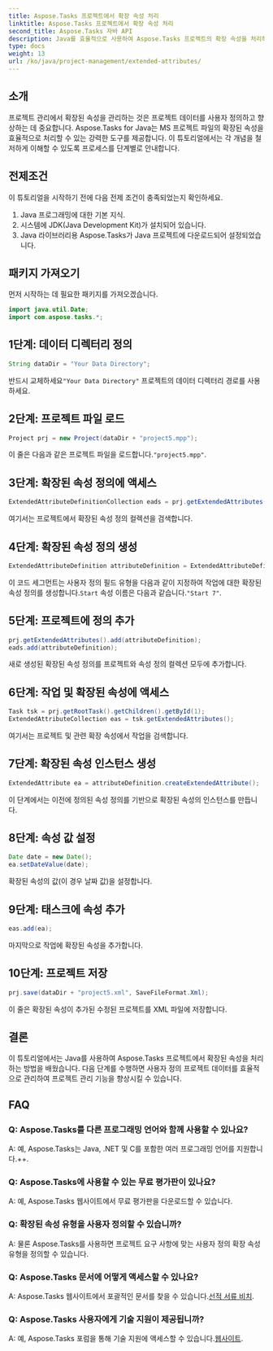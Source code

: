 ```yaml
---
title: Aspose.Tasks 프로젝트에서 확장 속성 처리
linktitle: Aspose.Tasks 프로젝트에서 확장 속성 처리
second_title: Aspose.Tasks 자바 API
description: Java를 효율적으로 사용하여 Aspose.Tasks 프로젝트의 확장 속성을 처리하는 방법을 알아보세요. 효과적인 프로젝트 관리를 위한 단계별 가이드입니다.
type: docs
weight: 13
url: /ko/java/project-management/extended-attributes/
---
```

## 소개
프로젝트 관리에서 확장된 속성을 관리하는 것은 프로젝트 데이터를 사용자 정의하고 향상하는 데 중요합니다. Aspose.Tasks for Java는 MS 프로젝트 파일의 확장된 속성을 효율적으로 처리할 수 있는 강력한 도구를 제공합니다. 이 튜토리얼에서는 각 개념을 철저하게 이해할 수 있도록 프로세스를 단계별로 안내합니다.
## 전제조건
이 튜토리얼을 시작하기 전에 다음 전제 조건이 충족되었는지 확인하세요.
1. Java 프로그래밍에 대한 기본 지식.
2. 시스템에 JDK(Java Development Kit)가 설치되어 있습니다.
3. Java 라이브러리용 Aspose.Tasks가 Java 프로젝트에 다운로드되어 설정되었습니다.
## 패키지 가져오기
먼저 시작하는 데 필요한 패키지를 가져오겠습니다.
```java
import java.util.Date;
import com.aspose.tasks.*;
```
## 1단계: 데이터 디렉터리 정의
```java
String dataDir = "Your Data Directory";
```
 반드시 교체하세요`"Your Data Directory"` 프로젝트의 데이터 디렉터리 경로를 사용하세요.
## 2단계: 프로젝트 파일 로드
```java
Project prj = new Project(dataDir + "project5.mpp");
```
 이 줄은 다음과 같은 프로젝트 파일을 로드합니다.`"project5.mpp"`.
## 3단계: 확장된 속성 정의에 액세스
```java
ExtendedAttributeDefinitionCollection eads = prj.getExtendedAttributes();
```
여기서는 프로젝트에서 확장된 속성 정의 컬렉션을 검색합니다.
## 4단계: 확장된 속성 정의 생성
```java
ExtendedAttributeDefinition attributeDefinition = ExtendedAttributeDefinition.createTaskDefinition(CustomFieldType.Start, ExtendedAttributeTask.Start7, "Start 7");
```
 이 코드 세그먼트는 사용자 정의 필드 유형을 다음과 같이 지정하여 작업에 대한 확장된 속성 정의를 생성합니다.`Start` 속성 이름은 다음과 같습니다.`"Start 7"`.
## 5단계: 프로젝트에 정의 추가
```java
prj.getExtendedAttributes().add(attributeDefinition);
eads.add(attributeDefinition);
```
새로 생성된 확장된 속성 정의를 프로젝트와 속성 정의 컬렉션 모두에 추가합니다.
## 6단계: 작업 및 확장된 속성에 액세스
```java
Task tsk = prj.getRootTask().getChildren().getById(1);
ExtendedAttributeCollection eas = tsk.getExtendedAttributes();
```
여기서는 프로젝트 및 관련 확장 속성에서 작업을 검색합니다.
## 7단계: 확장된 속성 인스턴스 생성
```java
ExtendedAttribute ea = attributeDefinition.createExtendedAttribute();
```
이 단계에서는 이전에 정의된 속성 정의를 기반으로 확장된 속성의 인스턴스를 만듭니다.
## 8단계: 속성 값 설정
```java
Date date = new Date();
ea.setDateValue(date);
```
확장된 속성의 값(이 경우 날짜 값)을 설정합니다.
## 9단계: 태스크에 속성 추가
```java
eas.add(ea);
```
마지막으로 작업에 확장된 속성을 추가합니다.
## 10단계: 프로젝트 저장
```java
prj.save(dataDir + "project5.xml", SaveFileFormat.Xml);
```
이 줄은 확장된 속성이 추가된 수정된 프로젝트를 XML 파일에 저장합니다.
## 결론
이 튜토리얼에서는 Java를 사용하여 Aspose.Tasks 프로젝트에서 확장된 속성을 처리하는 방법을 배웠습니다. 다음 단계를 수행하면 사용자 정의 프로젝트 데이터를 효율적으로 관리하여 프로젝트 관리 기능을 향상시킬 수 있습니다.
## FAQ
### Q: Aspose.Tasks를 다른 프로그래밍 언어와 함께 사용할 수 있나요?
A: 예, Aspose.Tasks는 Java, .NET 및 C를 포함한 여러 프로그래밍 언어를 지원합니다.++.
### Q: Aspose.Tasks에 사용할 수 있는 무료 평가판이 있나요?
A: 예, Aspose.Tasks 웹사이트에서 무료 평가판을 다운로드할 수 있습니다.
### Q: 확장된 속성 유형을 사용자 정의할 수 있습니까?
A: 물론 Aspose.Tasks를 사용하면 프로젝트 요구 사항에 맞는 사용자 정의 확장 속성 유형을 정의할 수 있습니다.
### Q: Aspose.Tasks 문서에 어떻게 액세스할 수 있나요?
 A: Aspose.Tasks 웹사이트에서 포괄적인 문서를 찾을 수 있습니다.[선적 서류 비치](https://reference.aspose.com/tasks/java/).
### Q: Aspose.Tasks 사용자에게 기술 지원이 제공됩니까?
 A: 예, Aspose.Tasks 포럼을 통해 기술 지원에 액세스할 수 있습니다.[웹사이트](https://forum.aspose.com/c/tasks/15).